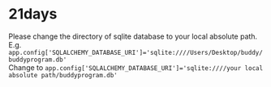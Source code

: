 # 21days
Please change the directory of sqlite database to your local absolute path.  
E.g. 
```app.config['SQLALCHEMY_DATABASE_URI']='sqlite:////Users/Desktop/buddy/buddyprogram.db'```  
Change to 
```app.config['SQLALCHEMY_DATABASE_URI']='sqlite:////your local absolute path/buddyprogram.db'```
